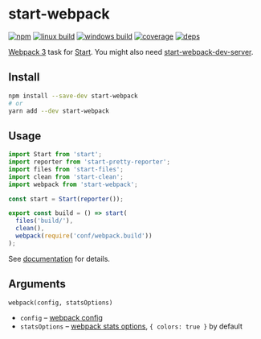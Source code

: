 # start-webpack

[![npm](https://img.shields.io/npm/v/start-webpack.svg?style=flat-square)](https://www.npmjs.com/package/start-webpack)
[![linux build](https://img.shields.io/travis/start-runner/webpack/master.svg?label=linux&style=flat-square)](https://travis-ci.org/start-runner/webpack)
[![windows build](https://img.shields.io/appveyor/ci/start-runner/webpack/master.svg?label=windows&style=flat-square)](https://ci.appveyor.com/project/start-runner/webpack)
[![coverage](https://img.shields.io/codecov/c/github/start-runner/webpack/master.svg?style=flat-square)](https://codecov.io/github/start-runner/webpack)
[![deps](https://img.shields.io/gemnasium/start-runner/webpack.svg?style=flat-square)](https://gemnasium.com/start-runner/webpack)

[Webpack 3](https://webpack.js.org/) task for [Start](https://github.com/start-runner/start). You might also need [start-webpack-dev-server](https://github.com/start-runner/webpack-dev-server).

## Install

```sh
npm install --save-dev start-webpack
# or
yarn add --dev start-webpack
```

## Usage

```js
import Start from 'start';
import reporter from 'start-pretty-reporter';
import files from 'start-files';
import clean from 'start-clean';
import webpack from 'start-webpack';

const start = Start(reporter());

export const build = () => start(
  files('build/'),
  clean(),
  webpack(require('conf/webpack.build'))
);
```

See [documentation](https://github.com/start-runner/start#readme) for details.

## Arguments

`webpack(config, statsOptions)`

* `config` – [webpack config](https://webpack.js.org/configuration/)
* `statsOptions` – [webpack stats options](https://webpack.js.org/configuration/stats/), `{ colors: true }` by default
